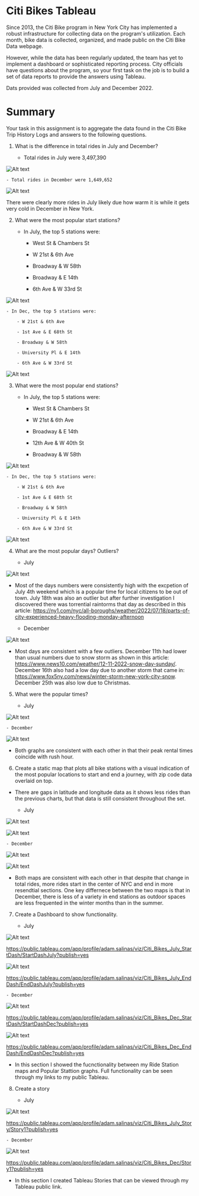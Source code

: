 # Citi Bikes Tableau

Since 2013, the Citi Bike program in New York City has implemented a robust infrastructure for collecting data on the program's utilization. Each month, bike data is collected, organized, and made public on the Citi Bike Data webpage.

However, while the data has been regularly updated, the team has yet to implement a dashboard or sophisticated reporting process. City officials have questions about the program, so your first task on the job is to build a set of data reports to provide the answers using Tableau. 

Dats provided was collected from July and December 2022.


# Summary

Your task in this assignment is to aggregate the data found in the Citi Bike Trip History Logs and answers to the following questions.

1. What is the difference in total rides in July and December?

    - Total rides in July were 3,497,390

![Alt text](<Screen Shot 2024-01-09 at 2.20.20 PM.png>)

    - Total rides in December were 1,649,652

![Alt text](<Screen Shot 2024-01-09 at 2.20.52 PM.png>)

There were clearly more rides in July likely due how warm it is while it gets very cold in December in New York.

2. What were the most popular start stations?

    - In July, the top 5 stations were:

        - West St & Chambers St

        - W 21st & 6th Ave

        - Broadway & W 58th

        - Broadway & E 14th

        - 6th Ave & W 33rd St

![Alt text](<Screen Shot 2024-01-09 at 2.32.10 PM.png>)

    - In Dec, the top 5 stations were:

        - W 21st & 6th Ave

        - 1st Ave & E 68th St

        - Broadway & W 58th

        - University Pl & E 14th

        - 6th Ave & W 33rd St

![Alt text](<Screen Shot 2024-01-09 at 3.07.34 PM.png>)

3. What were the most popular end stations?

    - In July, the top 5 stations were:

        - West St & Chambers St
        
        - W 21st & 6th Ave

        - Broadway & E 14th

        - 12th Ave & W 40th St

        - Broadway & W 58th

![Alt text](<Screen Shot 2024-01-09 at 3.08.25 PM.png>)

    - In Dec, the top 5 stations were:

        - W 21st & 6th Ave

        - 1st Ave & E 68th St

        - Broadway & W 58th

        - University Pl & E 14th

        - 6th Ave & W 33rd St

![Alt text](<Screen Shot 2024-01-09 at 3.08.49 PM.png>)

4. What are the most popular days? Outliers?

    - July

![Alt text](<Screen Shot 2024-01-09 at 2.52.40 PM.png>)

- Most of the days numbers were consistently high with the excpetion of July 4th weekend which is a popular time for local citizens to be out of town. July 18th was also an outlier but after further investigation I discovered there was torrential raintorms that day as described in this article: https://ny1.com/nyc/all-boroughs/weather/2022/07/18/parts-of-city-experienced-heavy-flooding-monday-afternoon

    - December

![Alt text](<Screen Shot 2024-01-09 at 3.09.24 PM.png>)

- Most days are consistent with a few outliers. December 11th had lower than usual numbers due to snow storm as shown in this article: https://www.news10.com/weather/12-11-2022-snow-day-sunday/. December 16th also had a low day due to another storm that came in: https://www.fox5ny.com/news/winter-storm-new-york-city-snow. December 25th was also low due to Christmas.

5. What were the popular times?

    - July

![Alt text](<Screen Shot 2024-01-09 at 3.13.26 PM.png>)

    - December

![Alt text](<Screen Shot 2024-01-09 at 3.14.02 PM.png>)

- Both graphs are consistent with each other in that their peak rental times coincide with rush hour.

6. Create a static map that plots all bike stations with a visual indication of the most popular locations to start and end a journey, with zip code data overlaid on top.

* There are gaps in latitude and longitude data as it shows less rides than the previous charts, but that data is still consistent throughout the set.

    - July

![Alt text](<Screen Shot 2024-01-09 at 3.18.03 PM.png>)

![Alt text](<Screen Shot 2024-01-09 at 3.18.11 PM.png>)

    - December

![Alt text](<Screen Shot 2024-01-09 at 3.19.00 PM.png>)

![Alt text](<Screen Shot 2024-01-09 at 3.19.09 PM.png>)

- Both maps are consistent with each other in that despite that change in total rides, more rides start in the center of NYC and end in more resendtial sections. One key differnece between the two maps is that in December, there is less of a variety in end stations as outdoor spaces are less frequented in the winter months than in the summer.

7. Create a Dashboard to show functionality.

    - July

![Alt text](<Screen Shot 2024-01-09 at 3.24.24 PM.png>)

https://public.tableau.com/app/profile/adam.salinas/viz/Citi_Bikes_July_StartDash/StartDashJuly?publish=yes

![Alt text](<Screen Shot 2024-01-09 at 3.24.36 PM.png>)

https://public.tableau.com/app/profile/adam.salinas/viz/Citi_Bikes_July_EndDash/EndDashJuly?publish=yes

    - December

![Alt text](<Screen Shot 2024-01-09 at 3.25.11 PM.png>)

https://public.tableau.com/app/profile/adam.salinas/viz/Citi_Bikes_Dec_StartDash/StartDashDec?publish=yes

![Alt text](<Screen Shot 2024-01-09 at 3.25.19 PM.png>)

https://public.tableau.com/app/profile/adam.salinas/viz/Citi_Bikes_Dec_EndDash/EndDashDec?publish=yes

- In this section I showed the fucnctionality between my Ride Station maps and Popular Stattion graphs. Full functionality can be seen through my links to my public Tableau.

8. Create a story

    - July

![Alt text](<Screen Shot 2024-01-09 at 3.28.40 PM.png>)

https://public.tableau.com/app/profile/adam.salinas/viz/Citi_Bikes_July_Story/Story1?publish=yes

    - December

![Alt text](<Screen Shot 2024-01-09 at 3.29.13 PM.png>)

https://public.tableau.com/app/profile/adam.salinas/viz/Citi_Bikes_Dec/Story1?publish=yes

- In this section I created Tableau Stories that can be viewed through my Tableau public link.




